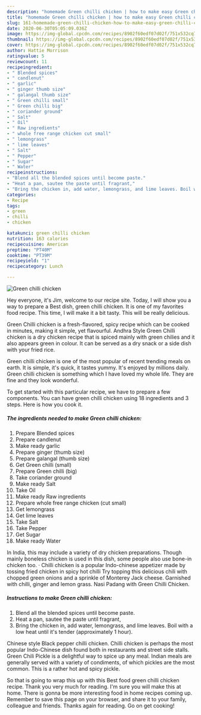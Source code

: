 ```yaml
---
description: "homemade Green chilli chicken | how to make easy Green chilli chicken"
title: "homemade Green chilli chicken | how to make easy Green chilli chicken"
slug: 161-homemade-green-chilli-chicken-how-to-make-easy-green-chilli-chicken
date: 2020-06-30T05:05:09.036Z
image: https://img-global.cpcdn.com/recipes/8902f60edf07d02f/751x532cq70/green-chilli-chicken-recipe-main-photo.jpg
thumbnail: https://img-global.cpcdn.com/recipes/8902f60edf07d02f/751x532cq70/green-chilli-chicken-recipe-main-photo.jpg
cover: https://img-global.cpcdn.com/recipes/8902f60edf07d02f/751x532cq70/green-chilli-chicken-recipe-main-photo.jpg
author: Hattie Morrison
ratingvalue: 5
reviewcount: 11
recipeingredient:
- " Blended spices"
- " candlenut"
- " garlic"
- " ginger thumb size"
- " galangal thumb size"
- " Green chilli small"
- " Green chilli big"
- " coriander ground"
- " Salt"
- " Oil"
- " Raw ingredients"
- " whole free range chicken cut small"
- " lemongrass"
- " lime leaves"
- " Salt"
- " Pepper"
- " Sugar"
- " Water"
recipeinstructions:
- "Blend all the blended spices until become paste."
- "Heat a pan, sautee the paste until fragrant,"
- "Bring the chicken in, add water, lemongrass, and lime leaves. Boil with a low heat until it&#39;s tender (approximately 1 hour)."
categories:
- Recipe
tags:
- green
- chilli
- chicken

katakunci: green chilli chicken 
nutrition: 163 calories
recipecuisine: American
preptime: "PT40M"
cooktime: "PT39M"
recipeyield: "1"
recipecategory: Lunch

---
```



![Green chilli chicken](https://img-global.cpcdn.com/recipes/8902f60edf07d02f/751x532cq70/green-chilli-chicken-recipe-main-photo.jpg)

Hey everyone, it's Jim, welcome to our recipe site. Today, I will show you a way to prepare a Best dish, green chilli chicken. It is one of my favorites food recipe. This time, I will make it a bit tasty. This will be really delicious.

Green Chilli chicken is a fresh-flavored, spicy recipe which can be cooked in minutes, making it simple, yet flavourful. Andhra Style Green Chilli chicken is a dry chicken recipe that is spiced mainly with green chilies and it also appears green in colour. It can be served as a dry snack or a side dish with your fried rice.

Green chilli chicken is one of the most popular of recent trending meals on earth. It is simple, it's quick, it tastes yummy. It's enjoyed by millions daily. Green chilli chicken is something which I have loved my whole life. They are fine and they look wonderful.


To get started with this particular recipe, we have to prepare a few components. You can have green chilli chicken using 18 ingredients and 3 steps. Here is how you cook it.

<!--inarticleads1-->

##### The ingredients needed to make Green chilli chicken:

1. Prepare  Blended spices
1. Prepare  candlenut
1. Make ready  garlic
1. Prepare  ginger (thumb size)
1. Prepare  galangal (thumb size)
1. Get  Green chilli (small)
1. Prepare  Green chilli (big)
1. Take  coriander ground
1. Make ready  Salt
1. Take  Oil
1. Make ready  Raw ingredients
1. Prepare  whole free range chicken (cut small)
1. Get  lemongrass
1. Get  lime leaves
1. Take  Salt
1. Take  Pepper
1. Get  Sugar
1. Make ready  Water


In India, this may include a variety of dry chicken preparations. Though mainly boneless chicken is used in this dish, some people also use bone-in chicken too. · Chilli chicken is a popular Indo-chinese appetizer made by tossing fried chicken in spicy hot chilli Try topping this delicious chili with chopped green onions and a sprinkle of Monterey Jack cheese. Garnished with chilli, ginger and lemon grass. Nasi Padang with Green Chilli Chicken. 

<!--inarticleads2-->

##### Instructions to make Green chilli chicken:

1. Blend all the blended spices until become paste.
1. Heat a pan, sautee the paste until fragrant,
1. Bring the chicken in, add water, lemongrass, and lime leaves. Boil with a low heat until it&#39;s tender (approximately 1 hour).


Chinese style Black pepper chilli chicken. Chilli chicken is perhaps the most popular Indo-Chinese dish found both in restaurants and street side stalls. Green Chili Pickle is a delightful way to spice up any meal. Indian meals are generally served with a variety of condiments, of which pickles are the most common. This is a rather hot and spicy pickle. 

So that is going to wrap this up with this Best food green chilli chicken recipe. Thank you very much for reading. I'm sure you will make this at home. There is gonna be more interesting food in home recipes coming up. Remember to save this page on your browser, and share it to your family, colleague and friends. Thanks again for reading. Go on get cooking!
